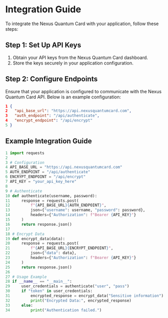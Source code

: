 # Integration Guide

To integrate the Nexus Quantum Card with your application, follow these steps:

## Step 1: Set Up API Keys
1. Obtain your API keys from the Nexus Quantum Card dashboard.
2. Store the keys securely in your application configuration.

## Step 2: Configure Endpoints
Ensure that your application is configured to communicate with the Nexus Quantum Card API. Below is an example configuration:

```json
1 {
2   "api_base_url": "https://api.nexusquantumcard.com",
3   "auth_endpoint": "/api/authenticate",
4   "encrypt_endpoint": "/api/encrypt"
5 }
```

## Example Integration Guide

```python
1 import requests
2 
3 # Configuration
4 API_BASE_URL = "https://api.nexusquantumcard.com"
5 AUTH_ENDPOINT = "/api/authenticate"
6 ENCRYPT_ENDPOINT = "/api/encrypt"
7 API_KEY = "your_api_key_here"
8 
9 # Authenticate
10 def authenticate(username, password):
11     response = requests.post(
12         f"{API_BASE_URL}{AUTH_ENDPOINT}",
13         json={"username": username, "password": password},
14         headers={"Authorization": f"Bearer {API_KEY}"}
15     )
16     return response.json()
17 
18 # Encrypt Data
19 def encrypt_data(data):
20     response = requests.post(
21         f"{API_BASE_URL}{ENCRYPT_ENDPOINT}",
22         json={"data": data},
23         headers={"Authorization": f"Bearer {API_KEY}"}
24     )
25     return response.json()
26 
27 # Usage Example
28 if __name__ == "__main__":
29     user_credentials = authenticate("user", "pass")
30     if "token" in user_credentials:
31         encrypted_response = encrypt_data("Sensitive information")
32         print("Encrypted Data:", encrypted_response)
33     else:
34         print("Authentication failed.")
```
